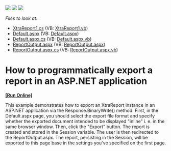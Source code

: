<!-- default badges list -->
![](https://img.shields.io/endpoint?url=https://codecentral.devexpress.com/api/v1/VersionRange/128602652/13.1.4%2B)
[![](https://img.shields.io/badge/Open_in_DevExpress_Support_Center-FF7200?style=flat-square&logo=DevExpress&logoColor=white)](https://supportcenter.devexpress.com/ticket/details/E1281)
[![](https://img.shields.io/badge/📖_How_to_use_DevExpress_Examples-e9f6fc?style=flat-square)](https://docs.devexpress.com/GeneralInformation/403183)
<!-- default badges end -->
<!-- default file list -->
*Files to look at*:

* [XtraReport1.cs](CS/WebSite/App_Code/XtraReport1.cs) (VB: [XtraReport1.vb](VB/WebSite/App_Code/XtraReport1.vb))
* [Default.aspx](CS/WebSite/Default.aspx) (VB: [Default.aspx](VB/WebSite/Default.aspx))
* [Default.aspx.cs](CS/WebSite/Default.aspx.cs) (VB: [Default.aspx.vb](VB/WebSite/Default.aspx.vb))
* [ReportOutput.aspx](CS/WebSite/ReportOutput.aspx) (VB: [ReportOutput.aspx](VB/WebSite/ReportOutput.aspx))
* [ReportOutput.aspx.cs](CS/WebSite/ReportOutput.aspx.cs) (VB: [ReportOutput.aspx.vb](VB/WebSite/ReportOutput.aspx.vb))
<!-- default file list end -->
# How to programmatically export a report in an ASP.NET application
<!-- run online -->
**[[Run Online]](https://codecentral.devexpress.com/128602652/)**
<!-- run online end -->


<p>This example demonstrates how to export an XtraReport instance in an ASP.NET application via the Response.BinaryWrite() method. First, in the Default.aspx page, you should select the export file format and specify whether the exported document intended to be displayed "inline" i. e. in the same browser window. Then, click the "Export" button. The report is created and stored in the Session variable. The user is then redirected to the ReportOutput.aspx. The report, persisting in the Session, will be exported to this page base in the settings you've specified on the first page.</p>

<br/>



